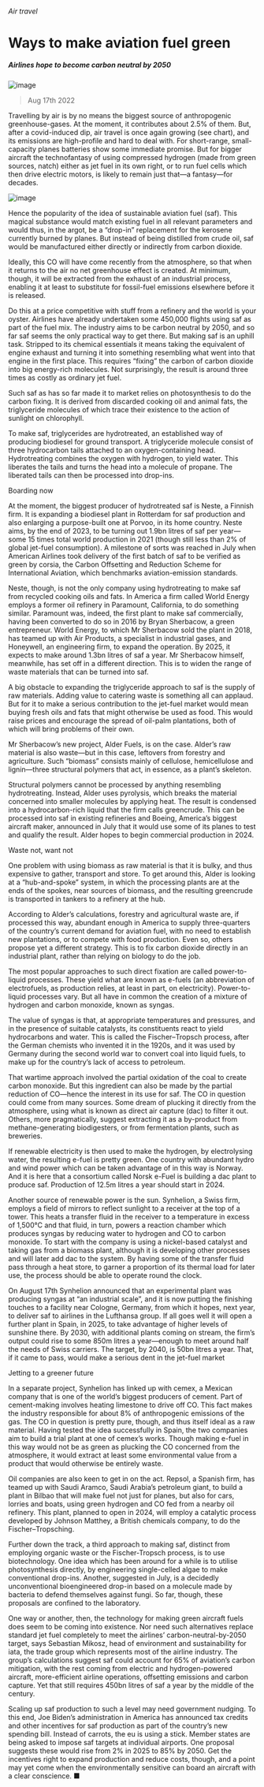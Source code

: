 ###### Air travel
# Ways to make aviation fuel green 
##### Airlines hope to become carbon neutral by 2050 
![image](images/20220820_STP001.jpg) 
> Aug 17th 2022 
Travelling by air is by no means the biggest source of anthropogenic greenhouse-gases. At the moment, it contributes about 2.5% of them. But, after a covid-induced dip, air travel is once again growing (see chart), and its emissions are high-profile and hard to deal with. For short-range, small-capacity planes batteries show some immediate promise. But for bigger aircraft the technofantasy of using compressed hydrogen (made from green sources, natch) either as jet fuel in its own right, or to run fuel cells which then drive electric motors, is likely to remain just that—a fantasy—for decades.
![image](images/20220820_STC557.png) 

Hence the popularity of the idea of sustainable aviation fuel (saf). This magical substance would match existing fuel in all relevant parameters and would thus, in the argot, be a “drop-in” replacement for the kerosene currently burned by planes. But instead of being distilled from crude oil, saf would be manufactured either directly or indirectly from carbon dioxide. 
Ideally, this CO will have come recently from the atmosphere, so that when it returns to the air no net greenhouse effect is created. At minimum, though, it will be extracted from the exhaust of an industrial process, enabling it at least to substitute for fossil-fuel emissions elsewhere before it is released.
Do this at a price competitive with stuff from a refinery and the world is your oyster. Airlines have already undertaken some 450,000 flights using saf as part of the fuel mix. The industry aims to be carbon neutral by 2050, and so far saf seems the only practical way to get there. But making saf is an uphill task. Stripped to its chemical essentials it means taking the equivalent of engine exhaust and turning it into something resembling what went into that engine in the first place. This requires “fixing” the carbon of carbon dioxide into big energy-rich molecules. Not surprisingly, the result is around three times as costly as ordinary jet fuel.
Such saf as has so far made it to market relies on photosynthesis to do the carbon fixing. It is derived from discarded cooking oil and animal fats, the triglyceride molecules of which trace their existence to the action of sunlight on chlorophyll. 
To make saf, triglycerides are hydrotreated, an established way of producing biodiesel for ground transport. A triglyceride molecule consist of three hydrocarbon tails attached to an oxygen-containing head. Hydrotreating combines the oxygen with hydrogen, to yield water. This liberates the tails and turns the head into a molecule of propane. The liberated tails can then be processed into drop-ins.
Boarding now
At the moment, the biggest producer of hydrotreated saf is Neste, a Finnish firm. It is expanding a biodiesel plant in Rotterdam for saf production and also enlarging a purpose-built one at Porvoo, in its home country. Neste aims, by the end of 2023, to be turning out 1.9bn litres of saf per year—some 15 times total world production in 2021 (though still less than 2% of global jet-fuel consumption). A milestone of sorts was reached in July when American Airlines took delivery of the first batch of saf to be verified as green by corsia, the Carbon Offsetting and Reduction Scheme for International Aviation, which benchmarks aviation-emission standards. 
Neste, though, is not the only company using hydrotreating to make saf from recycled cooking oils and fats. In America a firm called World Energy employs a former oil refinery in Paramount, California, to do something similar. Paramount was, indeed, the first plant to make saf commercially, having been converted to do so in 2016 by Bryan Sherbacow, a green entrepreneur. World Energy, to which Mr Sherbacow sold the plant in 2018, has teamed up with Air Products, a specialist in industrial gases, and Honeywell, an engineering firm, to expand the operation. By 2025, it expects to make around 1.3bn litres of saf a year. Mr Sherbacow himself, meanwhile, has set off in a different direction. This is to widen the range of waste materials that can be turned into saf. 
A big obstacle to expanding the triglyceride approach to saf is the supply of raw materials. Adding value to catering waste is something all can applaud. But for it to make a serious contribution to the jet-fuel market would mean buying fresh oils and fats that might otherwise be used as food. This would raise prices and encourage the spread of oil-palm plantations, both of which will bring problems of their own.
Mr Sherbacow’s new project, Alder Fuels, is on the case. Alder’s raw material is also waste—but in this case, leftovers from forestry and agriculture. Such “biomass” consists mainly of cellulose, hemicellulose and lignin—three structural polymers that act, in essence, as a plant’s skeleton. 
Structural polymers cannot be processed by anything resembling hydrotreating. Instead, Alder uses pyrolysis, which breaks the material concerned into smaller molecules by applying heat. The result is condensed into a hydrocarbon-rich liquid that the firm calls greencrude. This can be processed into saf in existing refineries and Boeing, America’s biggest aircraft maker, announced in July that it would use some of its planes to test and qualify the result. Alder hopes to begin commercial production in 2024. 
Waste not, want not
One problem with using biomass as raw material is that it is bulky, and thus expensive to gather, transport and store. To get around this, Alder is looking at a “hub-and-spoke” system, in which the processing plants are at the ends of the spokes, near sources of biomass, and the resulting greencrude is transported in tankers to a refinery at the hub. 
According to Alder’s calculations, forestry and agricultural waste are, if processed this way, abundant enough in America to supply three-quarters of the country’s current demand for aviation fuel, with no need to establish new plantations, or to compete with food production. Even so, others propose yet a different strategy. This is to fix carbon dioxide directly in an industrial plant, rather than relying on biology to do the job.
The most popular approaches to such direct fixation are called power-to-liquid processes. These yield what are known as e-fuels (an abbreviation of electrofuels, as production relies, at least in part, on electricity). Power-to-liquid processes vary. But all have in common the creation of a mixture of hydrogen and carbon monoxide, known as syngas. 
The value of syngas is that, at appropriate temperatures and pressures, and in the presence of suitable catalysts, its constituents react to yield hydrocarbons and water. This is called the Fischer–Tropsch process, after the German chemists who invented it in the 1920s, and it was used by Germany during the second world war to convert coal into liquid fuels, to make up for the country’s lack of access to petroleum.
That wartime approach involved the partial oxidation of the coal to create carbon monoxide. But this ingredient can also be made by the partial reduction of CO—hence the interest in its use for saf. The CO in question could come from many sources. Some dream of plucking it directly from the atmosphere, using what is known as direct air capture (dac) to filter it out. Others, more pragmatically, suggest extracting it as a by-product from methane-generating biodigesters, or from fermentation plants, such as breweries. 
If renewable electricity is then used to make the hydrogen, by electrolysing water, the resulting e-fuel is pretty green. One country with abundant hydro and wind power which can be taken advantage of in this way is Norway. And it is here that a consortium called Norsk e-Fuel is building a dac plant to produce saf. Production of 12.5m litres a year should start in 2024. 
Another source of renewable power is the sun. Synhelion, a Swiss firm, employs a field of mirrors to reflect sunlight to a receiver at the top of a tower. This heats a transfer fluid in the receiver to a temperature in excess of 1,500°C and that fluid, in turn, powers a reaction chamber which produces syngas by reducing water to hydrogen and CO to carbon monoxide. To start with the company is using a nickel-based catalyst and taking gas from a biomass plant, although it is developing other processes and will later add dac to the system. By having some of the transfer fluid pass through a heat store, to garner a proportion of its thermal load for later use, the process should be able to operate round the clock. 
On August 17th Synhelion announced that an experimental plant was producing syngas at “an industrial scale”, and it is now putting the finishing touches to a facility near Cologne, Germany, from which it hopes, next year, to deliver saf to airlines in the Lufthansa group. If all goes well it will open a further plant in Spain, in 2025, to take advantage of higher levels of sunshine there. By 2030, with additional plants coming on stream, the firm’s output could rise to some 850m litres a year—enough to meet around half the needs of Swiss carriers. The target, by 2040, is 50bn litres a year. That, if it came to pass, would make a serious dent in the jet-fuel market
Jetting to a greener future
In a separate project, Synhelion has linked up with cemex, a Mexican company that is one of the world’s biggest producers of cement. Part of cement-making involves heating limestone to drive off CO. This fact makes the industry responsible for about 8% of anthropogenic emissions of the gas. The CO in question is pretty pure, though, and thus itself ideal as a raw material. Having tested the idea successfully in Spain, the two companies aim to build a trial plant at one of cemex’s works. Though making e-fuel in this way would not be as green as plucking the CO concerned from the atmosphere, it would extract at least some environmental value from a product that would otherwise be entirely waste. 
Oil companies are also keen to get in on the act. Repsol, a Spanish firm, has teamed up with Saudi Aramco, Saudi Arabia’s petroleum giant, to build a plant in Bilbao that will make fuel not just for planes, but also for cars, lorries and boats, using green hydrogen and CO fed from a nearby oil refinery. This plant, planned to open in 2024, will employ a catalytic process developed by Johnson Matthey, a British chemicals company, to do the Fischer–Tropsching.
Further down the track, a third approach to making saf, distinct from employing organic waste or the Fischer-Tropsch process, is to use biotechnology. One idea which has been around for a while is to utilise photosynthesis directly, by engineering single-celled algae to make conventional drop-ins. Another, suggested in July, is a decidedly unconventional bioengineered drop-in based on a molecule made by bacteria to defend themselves against fungi. So far, though, these proposals are confined to the laboratory.
One way or another, then, the technology for making green aircraft fuels does seem to be coming into existence. Nor need such alternatives replace standard jet fuel completely to meet the airlines’ carbon-neutral-by-2050 target, says Sebastian Mikosz, head of environment and sustainability for iata, the trade group which represents most of the airline industry. The group’s calculations suggest saf could account for 65% of aviation’s carbon mitigation, with the rest coming from electric and hydrogen-powered aircraft, more-efficient airline operations, offsetting emissions and carbon capture. Yet that still requires 450bn litres of saf a year by the middle of the century.
Scaling up saf production to such a level may need government nudging. To this end, Joe Biden’s administration in America has announced tax credits and other incentives for saf production as part of the country’s new spending bill. Instead of carrots, the eu is using a stick. Member states are being asked to impose saf targets at individual airports. One proposal suggests these would rise from 2% in 2025 to 85% by 2050. Get the incentives right to expand production and reduce costs, though, and a point may yet come when the environmentally sensitive can board an aircraft with a clear conscience. ■

